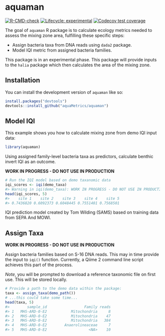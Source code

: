 
<!-- README.md is generated from README.Rmd. Please edit that file -->

# aquaman

<!-- badges: start -->

[![R-CMD-check](https://github.com/aquaMetrics/aquaman/actions/workflows/R-CMD-check.yaml/badge.svg)](https://github.com/aquaMetrics/aquaman/actions/workflows/R-CMD-check.yaml)
[![Lifecycle:
experimental](https://img.shields.io/badge/lifecycle-experimental-orange.svg)](https://lifecycle.r-lib.org/articles/stages.html#experimental)
[![Codecov test
coverage](https://codecov.io/gh/aquaMetrics/aquaman/branch/main/graph/badge.svg)](https://app.codecov.io/gh/aquaMetrics/aquaman?branch=main)
<!-- badges: end -->

The goal of `aquaman` R package is to calculate ecology metrics needed
to assess the mixing zone area, fulfilling these specific steps:

-   Assign bacteria taxa from DNA reads using `dada2` package.
-   Model IQI metric from assigned bacteria families.

This package is in an experimental phase. This package will provide
inputs to the `halia` package which then calculates the area of the
mixing zone.

## Installation

You can install the development version of `aquaman` like so:

``` r
install.packages("devtools")
devtools::install_github("aquaMetrics/aquaman")
```

## Model IQI

This example shows you how to calculate mixing zone from demo IQI input
data:

``` r
library(aquaman)
```

Using assigned family-level bacteria taxa as predictors, calculate
benthic invert IQI as an outcome.

**WORK IN PROGRESS - DO NOT USE IN PRODUCTION**

``` r
# Run the IQI model based on demo taxanomic data
iqi_scores <- iqi(demo_taxa)
#> Warning in iqi(demo_taxa): WORK IN PROGRESS - DO NOT USE IN PRODUCTION
head(iqi_scores, 5)
#>    site 1    site 2    site 3    site 4    site 5 
#> 0.7436820 0.6092373 0.6048445 0.7551401 0.7568501
```

IQI prediction model created by Tom Wilding (SAMS) based on training
data from SEPA And MOWI.

## Assign Taxa

**WORK IN PROGRESS - DO NOT USE IN PRODUCTION**

Assign bacteria families based on S-16 DNA reads. This may in time
provide the input to `iqi()` function. Currently, a Qiime 2 command line
script achieves this part of the process.

*Note*, you will be prompted to download a reference taxonomic file on
first use. This will be stored locally.

``` r
# Provide a path to the demo data within the package:
taxa <- assign_taxa(demo_path())
# ...this could take some time...
head(taxa, 5)
#>        sample_id                 Family reads
#> 1   MHS-ARD-0-E2           Mitochondria     8
#> 2   MHS-ARD-0-E2           Mitochondria    47
#> 3   MHS-ARD-0-E2           Mitochondria   384
#> 4   MHS-ARD-0-E2        Anaerolineaceae     7
#> 5   MHS-ARD-0-E2                   <NA>    10
```
